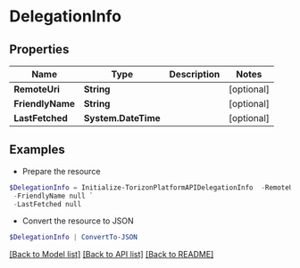 # DelegationInfo
## Properties

Name | Type | Description | Notes
------------ | ------------- | ------------- | -------------
**RemoteUri** | **String** |  | [optional] 
**FriendlyName** | **String** |  | [optional] 
**LastFetched** | **System.DateTime** |  | [optional] 

## Examples

- Prepare the resource
```powershell
$DelegationInfo = Initialize-TorizonPlatformAPIDelegationInfo  -RemoteUri null `
 -FriendlyName null `
 -LastFetched null
```

- Convert the resource to JSON
```powershell
$DelegationInfo | ConvertTo-JSON
```

[[Back to Model list]](../README.md#documentation-for-models) [[Back to API list]](../README.md#documentation-for-api-endpoints) [[Back to README]](../README.md)

